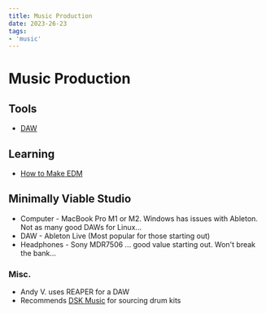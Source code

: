 ```yaml
---
title: Music Production
date: 2023-26-23
tags:
- 'music'
---
```


# Music Production

## Tools

* [DAW](202311260747-daw.md)

## Learning

* [How to Make EDM](https://www.edmprod.com/how-to-make-electronic-music/)

## Minimally Viable Studio

* Computer - MacBook Pro M1 or M2. Windows has issues with Ableton. Not as many good DAWs for Linux...
* DAW - Ableton Live (Most popular for those starting out)
* Headphones - Sony MDR7506 ... good value starting out. Won't break the bank...

### Misc.

* Andy V. uses REAPER for a DAW
* Recommends [DSK Music](https://www.dskmusic.com/) for sourcing drum kits
